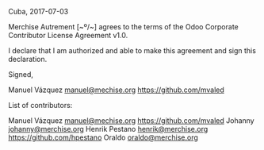 Cuba, 2017-07-03

Merchise Autrement [~º/~] agrees to the terms of the Odoo Corporate
Contributor License Agreement v1.0.

I declare that I am authorized and able to make this agreement and sign this
declaration.

Signed,

Manuel Vázquez manuel@mechise.org https://github.com/mvaled


List of contributors:

Manuel Vázquez manuel@mechise.org https://github.com/mvaled
Johanny johanny@merchise.org
Henrik Pestano henrik@merchise.org https://github.com/hpestano
Oraldo oraldo@merchise.org
